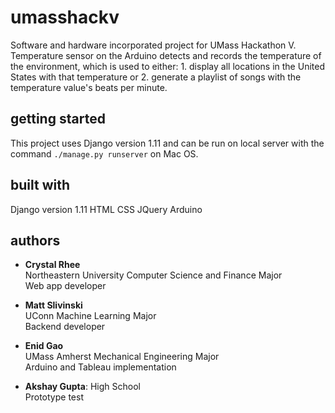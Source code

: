 # umasshackv

Software and hardware incorporated project for UMass Hackathon V. Temperature sensor on the Arduino detects and records the temperature of the environment, which is used to either: 1. display all locations in the United States with that temperature or 2. generate a playlist of songs with the temperature value's beats per minute.

## getting started

This project uses Django version 1.11 and can be run on local server with the command
`./manage.py runserver` on Mac OS.

## built with
Django version 1.11
HTML
CSS
JQuery
Arduino

## authors
- **Crystal Rhee**  
  Northeastern University Computer Science and Finance Major  
  Web app developer  

- **Matt Slivinski**  
  UConn Machine Learning Major  
  Backend developer  

- **Enid Gao**  
  UMass Amherst Mechanical Engineering Major  
  Arduino and Tableau implementation  

- **Akshay Gupta**:
  High School  
  Prototype test  